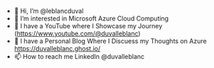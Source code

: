 - 👋 Hi, I’m @leblancduval
- 👀 I’m interested in Microsoft Azure Cloud Computing
- 🌱 I have a YouTube where I Showcase my Journey (https://www.youtube.com/@duvalleblanc)
- 💞️ I have a Personal Blog Where I Discuess my Thoughts on Azure https://duvalleblanc.ghost.io/
- 📫 How to reach me LinkedIn @duvalleblanc

<!---
leblancduval/leblancduval is a ✨ special ✨ repository because its `README.md` (this file) appears on your GitHub profile.
You can click the Preview link to take a look at your changes.
--->
